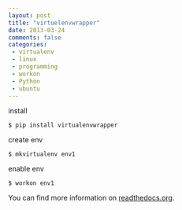 ```yaml
---
layout: post
title: "virtuelenvwrapper"
date: 2013-03-24
comments: false
categories:
 - virtualenv
 - linux
 - programming
 - workon
 - Python
 - ubuntu
---
```



install  

    $ pip install virtualenvwrapper

create env
    
    $ mkvirtualenv env1

enable env

    $ workon env1

You can find more information on [readthedocs.org](http://virtualenvwrapper.readthedocs.org/en/latest/).